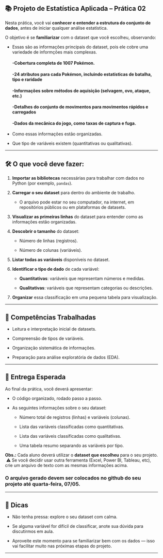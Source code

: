 ## **📚 Projeto de Estatística Aplicada – Prática 02**

Nesta prática, você vai **conhecer e entender a estrutura do conjunto de dados**, antes de iniciar qualquer análise estatística.

O objetivo é se **familiarizar** com o dataset que você escolheu, observando:

- Essas são as informações principais do dataset, pois ele cobre uma variedade de informções mais complexas.

    #### -Cobertura completa de 1007 Pokémon.
    #### -24 atributos para cada Pokémon, incluindo estatísticas de batalha, tipo e raridade
    #### -Informações sobre métodos de aquisição (selvagem, ovo, ataque, etc.)
    #### -Detalhes do conjunto de movimentos para movimentos rápidos e carregados
    #### -Dados da mecânica do jogo, como taxas de captura e fuga.

- Como essas informações estão organizadas.

- Que tipo de variáveis existem (quantitativas ou qualitativas).

---

## 🛠️ O que você deve fazer:

1. **Importar as bibliotecas** necessárias para trabalhar com dados no Python (por exemplo, `pandas`).

2. **Carregar o seu dataset** para dentro do ambiente de trabalho.

    - O arquivo pode estar no seu computador, na internet, em repositórios públicos ou em plataformas de datasets.

3. **Visualizar as primeiras linhas** do dataset para entender como as informações estão organizadas.

4. **Descobrir o tamanho** do dataset:

    - Número de linhas (registros).

    - Número de colunas (variáveis).

5. **Listar todas as variáveis** disponíveis no dataset.

6. **Identificar o tipo de dado** de cada variável:

    - **Quantitativas**: variáveis que representam números e medidas.

    - **Qualitativas**: variáveis que representam categorias ou descrições.

7. **Organizar** essa classificação em uma pequena tabela para visualização.

---

## 🧠 Competências Trabalhadas

- Leitura e interpretação inicial de datasets.

- Compreensão de tipos de variáveis.

- Organização sistemática de informações.

- Preparação para análise exploratória de dados (EDA).

---

## 📝 Entrega Esperada

Ao final da prática, você deverá apresentar:

- O código organizado, rodado passo a passo.

- As seguintes informações sobre o seu dataset:

    - Número total de registros (linhas) e variáveis (colunas).

    - Lista das variáveis classificadas como quantitativas.

    - Lista das variáveis classificadas como qualitativas.

    - Uma tabela resumo separando as variáveis por tipo.

**Obs.:** Cada aluno deverá utilizar o **dataset que escolheu** para o seu projeto.
​
⚠️ ​Se você decidir usar outra ferramenta (Excel, Power BI, Tableau, etc), crie um arquivo de texto com as mesmas informações acima. 


### **O arquivo gerado devem ser colocados no github do seu projeto até quarta-feira, 07/05.**

---

## 💬 Dicas

- Não tenha pressa: explore o seu dataset com calma.

- Se alguma variável for difícil de classificar, anote sua dúvida para discutirmos em aula.

- Aproveite este momento para se familiarizar bem com os dados — isso vai facilitar muito nas próximas etapas do projeto.

---

